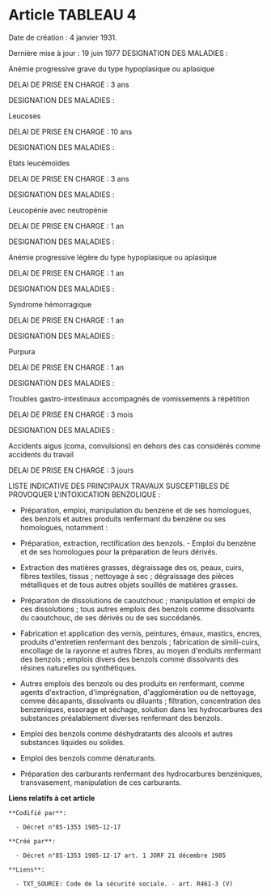 # Article TABLEAU 4

Date de création : 4 janvier 1931. 

Dernière mise à jour : 19 juin 1977 DESIGNATION DES MALADIES :

Anémie progressive grave du type hypoplasique ou aplasique

DELAI DE PRISE EN CHARGE : 3 ans 

DESIGNATION DES MALADIES :

Leucoses

DELAI DE PRISE EN CHARGE : 10 ans 

DESIGNATION DES MALADIES :

Etats leucémoïdes

DELAI DE PRISE EN CHARGE : 3 ans 

DESIGNATION DES MALADIES :

Leucopénie avec neutropénie

DELAI DE PRISE EN CHARGE : 1 an 

DESIGNATION DES MALADIES :

Anémie progressive légère du type hypoplasique ou aplasique

DELAI DE PRISE EN CHARGE : 1 an 

DESIGNATION DES MALADIES :

Syndrome hémorragique

DELAI DE PRISE EN CHARGE : 1 an 

DESIGNATION DES MALADIES :

Purpura

DELAI DE PRISE EN CHARGE : 1 an 

DESIGNATION DES MALADIES :

Troubles gastro-intestinaux accompagnés de vomissements à répétition

DELAI DE PRISE EN CHARGE : 3 mois

DESIGNATION DES MALADIES :

Accidents aigus (coma, convulsions) en dehors des cas considérés comme accidents du travail

DELAI DE PRISE EN CHARGE : 3 jours

LISTE INDICATIVE DES PRINCIPAUX TRAVAUX SUSCEPTIBLES DE PROVOQUER L'INTOXICATION BENZOLIQUE :

- Préparation, emploi, manipulation du benzène et de ses homologues, des benzols et autres produits renfermant du benzène ou
ses homologues, notamment :

- Préparation, extraction, rectification des benzols. - Emploi du benzène et de ses homologues pour la préparation de leurs
dérivés.

- Extraction des matières grasses, dégraissage des os, peaux, cuirs, fibres textiles, tissus ; nettoyage à sec ; dégraissage
des pièces métalliques et de tous autres objets souillés de matières grasses.

- Préparation de dissolutions de caoutchouc ; manipulation et emploi de ces dissolutions ; tous autres emplois des benzols
comme dissolvants du caoutchouc, de ses dérivés ou de ses succédanés.

- Fabrication et application des vernis, peintures, émaux, mastics, encres, produits d'entretien renfermant des benzols ;
fabrication de simili-cuirs, encollage de la rayonne et autres fibres, au moyen d'enduits renfermant des benzols ; emplois
divers des benzols comme dissolvants des résines naturelles ou synthétiques.

- Autres emplois des benzols ou des produits en renfermant, comme agents d'extraction, d'imprégnation, d'agglomération ou de
nettoyage, comme décapants, dissolvants ou diluants ; filtration, concentration des benzeniques, essorage et séchage,
solution dans les hydrocarbures des substances préalablement diverses renfermant des benzols.

- Emploi des benzols comme déshydratants des alcools et autres substances liquides ou solides.

- Emploi des benzols comme dénaturants.

- Préparation des carburants renfermant des hydrocarbures benzéniques, transvasement, manipulation de ces carburants.

**Liens relatifs à cet article**

	**Codifié par**:

	  - Décret n°85-1353 1985-12-17

	**Créé par**:

	  - Décret n°85-1353 1985-12-17 art. 1 JORF 21 décembre 1985

	**Liens**:

	  - TXT_SOURCE: Code de la sécurité sociale. - art. R461-3 (V)
